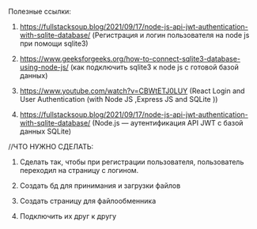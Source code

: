 Полезные ссылки:
1. https://fullstacksoup.blog/2021/09/17/node-js-api-jwt-authentication-with-sqlite-database/
(Регистрация и логин пользователя на node js при помощи sqlite3)

2. https://www.geeksforgeeks.org/how-to-connect-sqlite3-database-using-node-js/
(как подключить sqlite3 к node js с готовой базой данных)

3. https://www.youtube.com/watch?v=CBWtETJ0LUY
(React Login and User Authentication (with Node JS ,Express JS and SQLite ))

4. https://fullstacksoup.blog/2021/09/17/node-js-api-jwt-authentication-with-sqlite-database/
(Node.js — аутентификация API JWT с базой данных SQLite)








//ЧТО НУЖНО СДЕЛАТЬ:

1. Сделать так, чтобы при регистрации пользователя, пользователь переходил на страницу с логином.

2. Создать бд для принимания и загрузки файлов

3. Создать страницу для файлообменника

4. Подключить их друг к другу